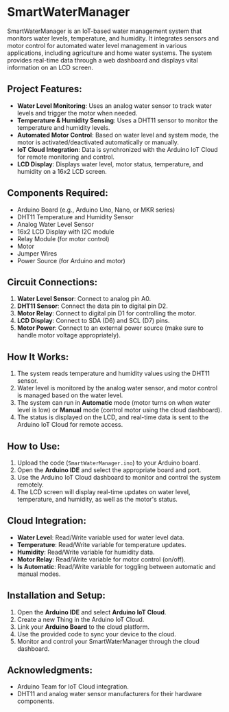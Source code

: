 # SmartWaterManager

SmartWaterManager is an IoT-based water management system that monitors water levels, temperature, and humidity. It integrates sensors and motor control for automated water level management in various applications, including agriculture and home water systems. The system provides real-time data through a web dashboard and displays vital information on an LCD screen.

## Project Features:
- **Water Level Monitoring**: Uses an analog water sensor to track water levels and trigger the motor when needed.
- **Temperature & Humidity Sensing**: Uses a DHT11 sensor to monitor the temperature and humidity levels.
- **Automated Motor Control**: Based on water level and system mode, the motor is activated/deactivated automatically or manually.
- **IoT Cloud Integration**: Data is synchronized with the Arduino IoT Cloud for remote monitoring and control.
- **LCD Display**: Displays water level, motor status, temperature, and humidity on a 16x2 LCD screen.

## Components Required:
- Arduino Board (e.g., Arduino Uno, Nano, or MKR series)
- DHT11 Temperature and Humidity Sensor
- Analog Water Level Sensor
- 16x2 LCD Display with I2C module
- Relay Module (for motor control)
- Motor
- Jumper Wires
- Power Source (for Arduino and motor)

## Circuit Connections:
1. **Water Level Sensor**: Connect to analog pin A0.
2. **DHT11 Sensor**: Connect the data pin to digital pin D2.
3. **Motor Relay**: Connect to digital pin D1 for controlling the motor.
4. **LCD Display**: Connect to SDA (D6) and SCL (D7) pins.
5. **Motor Power**: Connect to an external power source (make sure to handle motor voltage appropriately).

## How It Works:
1. The system reads temperature and humidity values using the DHT11 sensor.
2. Water level is monitored by the analog water sensor, and motor control is managed based on the water level.
3. The system can run in **Automatic** mode (motor turns on when water level is low) or **Manual** mode (control motor using the cloud dashboard).
4. The status is displayed on the LCD, and real-time data is sent to the Arduino IoT Cloud for remote access.

## How to Use:
1. Upload the code (`SmartWaterManager.ino`) to your Arduino board.
2. Open the **Arduino IDE** and select the appropriate board and port.
3. Use the Arduino IoT Cloud dashboard to monitor and control the system remotely.
4. The LCD screen will display real-time updates on water level, temperature, and humidity, as well as the motor's status.

## Cloud Integration:
- **Water Level**: Read/Write variable used for water level data.
- **Temperature**: Read/Write variable for temperature updates.
- **Humidity**: Read/Write variable for humidity data.
- **Motor Relay**: Read/Write variable for motor control (on/off).
- **Is Automatic**: Read/Write variable for toggling between automatic and manual modes.

## Installation and Setup:
1. Open the **Arduino IDE** and select **Arduino IoT Cloud**.
2. Create a new Thing in the Arduino IoT Cloud.
3. Link your **Arduino Board** to the cloud platform.
4. Use the provided code to sync your device to the cloud.
5. Monitor and control your SmartWaterManager through the cloud dashboard.

## Acknowledgments:
- Arduino Team for IoT Cloud integration.
- DHT11 and analog water sensor manufacturers for their hardware components.

